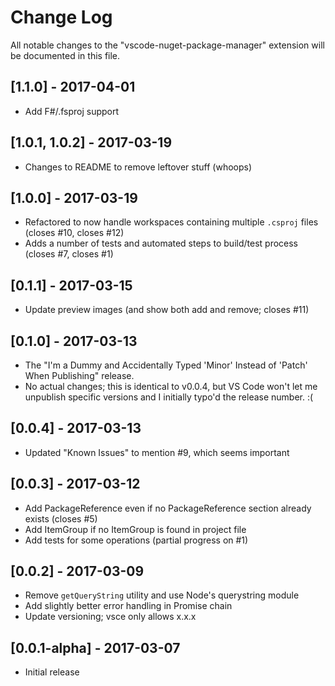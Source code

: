 # Change Log
All notable changes to the "vscode-nuget-package-manager" extension will be documented in this file.

## [1.1.0] - 2017-04-01
- Add F#/.fsproj support

## [1.0.1, 1.0.2] - 2017-03-19
- Changes to README to remove leftover stuff (whoops)

## [1.0.0] - 2017-03-19
- Refactored to now handle workspaces containing multiple `.csproj` files 
(closes #10, closes #12)
- Adds a number of tests and automated steps to build/test process (closes #7,
closes #1)

## [0.1.1] - 2017-03-15
- Update preview images (and show both add and remove; closes #11)

## [0.1.0] - 2017-03-13
- The "I'm a Dummy and Accidentally Typed 'Minor' Instead of 'Patch' When Publishing"
release.
- No actual changes; this is identical to v0.0.4, but VS Code won't let me unpublish
specific versions and I initially typo'd the release number. :(

## [0.0.4] - 2017-03-13
- Updated "Known Issues" to mention #9, which seems important

## [0.0.3] - 2017-03-12
- Add PackageReference even if no PackageReference section already exists (closes #5)
- Add ItemGroup if no ItemGroup is found in project file
- Add tests for some operations (partial progress on #1)

## [0.0.2] - 2017-03-09
- Remove `getQueryString` utility and use Node's querystring module
- Add slightly better error handling in Promise chain
- Update versioning; vsce only allows x.x.x

## [0.0.1-alpha] - 2017-03-07
- Initial release

